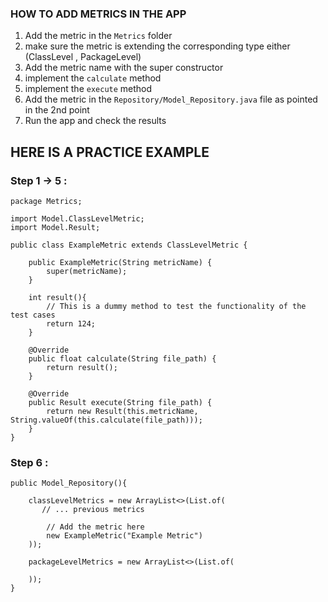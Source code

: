 ### HOW TO ADD METRICS IN THE APP 
1. Add the metric in the `Metrics` folder
2. make sure the metric is extending the corresponding type either (ClassLevel , PackageLevel)
3. Add the metric name with the super constructor
4. implement the `calculate` method
5. implement the  `execute` method
6. Add the metric in the `Repository/Model_Repository.java` file as pointed in the 2nd point
7. Run the app and check the results
##  HERE IS A PRACTICE EXAMPLE

### Step 1 -> 5 :

    package Metrics;

    import Model.ClassLevelMetric;
    import Model.Result;

    public class ExampleMetric extends ClassLevelMetric {

        public ExampleMetric(String metricName) {
            super(metricName);
        }

        int result(){
            // This is a dummy method to test the functionality of the test cases
            return 124;
        }

        @Override
        public float calculate(String file_path) {
            return result();
        }

        @Override
        public Result execute(String file_path) {
            return new Result(this.metricName, String.valueOf(this.calculate(file_path)));
        }
    }

### Step 6 :

    public Model_Repository(){
        
        classLevelMetrics = new ArrayList<>(List.of(
           // ... previous metrics

            // Add the metric here
            new ExampleMetric("Example Metric")
        ));

        packageLevelMetrics = new ArrayList<>(List.of(

        ));
    }
